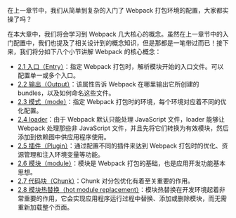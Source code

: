 在上一章节中，我们从简单到复杂的入门了 Webpack 打包环境的配置，大家都实操了吗？

在本大章中，我们将会学习到 Webpack 几大核心的概念。虽然在上一章节中的入门配置中，我们也提及了相关设计到的概念知识，但是那都是一笔带过而已！接下来，我们将分如下八个小节讲解 Webpack 的核心概念：

- [2.1 入口（Entry）](/di-er-zhang-he-xin-gai-nian/2-1-ru-kou-entry.md)：指定 Webpack 打包时，解析模块开始的入口文件。可以配置单一或多个入口。
- [2.2 输出（Output）](/di-er-zhang-he-xin-gai-nian/2-1-shu-chu-output.md)：该属性告诉 Webpack 在哪里输出它所创建的 bundles，以及如何命名这些文件。
- [2.3 模式（mode）](/di-er-zhang-he-xin-gai-nian/2-5-mo-shi-mode.md)：指定 Webpack 打包时的环境，每个环境对应着不同的优化配置。
- [2.4 loader](/di-er-zhang-he-xin-gai-nian/loader.md)：由于 Webpack 默认只能处理 JavaScript 文件，loader 能够让 Webpack 处理那些非 JavaScript 文件，并且先将它们转换为有效模块，然后添加到依赖图中供应用程序使用。
- [2.5 插件（Plugin）](/di-er-zhang-he-xin-gai-nian/2-4-cha-jian-plugins.md)：通过配置不同的插件来达到 Webpack 打包时的优化、资源管理和注入环境变量等功能。
- [2.6 模块（module）](/di-er-zhang-he-xin-gai-nian/26-mo-kuai-ff08-module.md)：模块是 Webpack 打包的基础，也是应用开发功能基本思想。
- [2.7 代码块（Chunk）](/di-er-zhang-he-xin-gai-nian/2-6-dai-ma-kuai-chunks.md)：Chunk 对分包优化有着至关重要的作用。
- [2.8 模块热替换（hot module replacement）](/di-er-zhang-he-xin-gai-nian/28-mo-kuai-re-ti-huan-ff08-hot-module-replacement.md)：模块热替换在开发环境起着非常重要的作用，它会实现应用程序运行过程中替换、添加或删除模块，而无需重新加载整个页面。